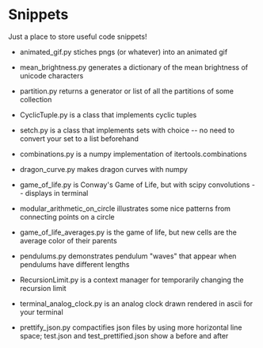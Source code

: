 # Snippets
Just a place to store useful code snippets!


* animated_gif.py stiches pngs (or whatever) into an animated gif

* mean_brightness.py generates a dictionary of the mean brightness of unicode
characters

* partition.py returns a generator or list of all the partitions of some
collection

* CyclicTuple.py is a class that implements cyclic tuples

* setch.py is a class that implements sets with choice -- no need to convert
your set to a list beforehand

* combinations.py is a numpy implementation of itertools.combinations

* dragon_curve.py makes dragon curves with numpy

* game_of_life.py is Conway's Game of Life, but with scipy convolutions -- displays in terminal

* modular_arithmetic_on_circle illustrates some nice patterns from connecting points on a circle

* game_of_life_averages.py is the game of life, but new cells are the average color of their parents

* pendulums.py demonstrates pendulum "waves" that appear when pendulums have different lengths

* RecursionLimit.py is a context manager for temporarily changing the recursion limit

* terminal_analog_clock.py is an analog clock drawn rendered in ascii for your terminal

* prettify_json.py compactifies json files by using more horizontal line space; test.json
and test_prettified.json show a before and after